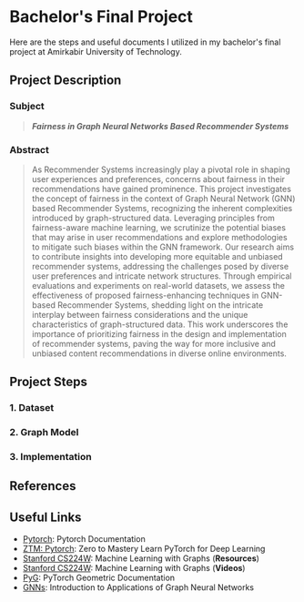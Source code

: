 # Bachelor's Final Project
Here are the steps and useful documents I utilized in my bachelor's final project at Amirkabir University of Technology.

## Project Description
### Subject
> ***Fairness in Graph Neural Networks Based Recommender Systems***
### Abstract
> As Recommender Systems increasingly play a pivotal role in shaping user experiences and preferences, concerns about fairness in their recommendations have gained prominence. This project investigates the concept of fairness in the context of Graph Neural Network (GNN) based Recommender Systems, recognizing the inherent complexities introduced by graph-structured data. Leveraging principles from fairness-aware machine learning, we scrutinize the potential biases that may arise in user recommendations and explore methodologies to mitigate such biases within the GNN framework. Our research aims to contribute insights into developing more equitable and unbiased recommender systems, addressing the challenges posed by diverse user preferences and intricate network structures. Through empirical evaluations and experiments on real-world datasets, we assess the effectiveness of proposed fairness-enhancing techniques in GNN-based Recommender Systems, shedding light on the intricate interplay between fairness considerations and the unique characteristics of graph-structured data. This work underscores the importance of prioritizing fairness in the design and implementation of recommender systems, paving the way for more inclusive and unbiased content recommendations in diverse online environments.

## Project Steps
### 1. Dataset
### 2. Graph Model
### 3. Implementation

## References

## Useful Links
- [Pytorch](https://pytorch.org/docs/stable/index.html): Pytorch Documentation
- [ZTM: Pytorch](https://www.learnpytorch.io/): Zero to Mastery Learn PyTorch for Deep Learning
- [Stanford CS224W](https://web.stanford.edu/class/cs224w/): Machine Learning with Graphs (**Resources**)
- [Stanford CS224W](https://www.youtube.com/watch?v=JAB_plj2rbA&list=PLoROMvodv4rPLKxIpqhjhPgdQy7imNkDn): Machine Learning with Graphs (**Videos**)
- [PyG](https://pytorch-geometric.readthedocs.io/en/latest/): PyTorch Geometric Documentation
- [GNNs](https://www.youtube.com/playlist?list=PLV8yxwGOxvvoNkzPfCx2i8an--Tkt7O8Z): Introduction to Applications of Graph Neural Networks
